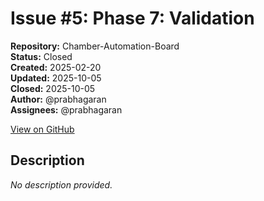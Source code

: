 # Issue #5: Phase 7: Validation

**Repository:** Chamber-Automation-Board  
**Status:** Closed  
**Created:** 2025-02-20  
**Updated:** 2025-10-05  
**Closed:** 2025-10-05  
**Author:** @prabhagaran  
**Assignees:** @prabhagaran  

[View on GitHub](https://github.com/Simtestlab/Chamber-Automation-Board/issues/5)

## Description

*No description provided.*